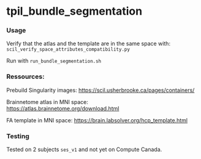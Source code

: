 # tpil_bundle_segmentation

### Usage
Verify that the atlas and the template are in the same space with: `scil_verify_space_attributes_compatibility.py`

Run with `run_bundle_segmentation.sh`

### Ressources:
Prebuild Singularity images: https://scil.usherbrooke.ca/pages/containers/

Brainnetome atlas in MNI space: https://atlas.brainnetome.org/download.html

FA template in MNI space: https://brain.labsolver.org/hcp_template.html 

### Testing 
Tested on 2 subjects `ses_v1` and not yet on Compute Canada. 


